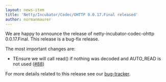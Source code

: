 ```yaml
---
layout: news-item
title: 'Netty/Incubator/Codec/OHTTP 0.0.17.Final released'
author: normanmaurer
---
```


We are happy to announce the release of netty-incubator-codec-ohttp 0.0.17.Final. This release is a bug-fix release.

The most important changes are:

* TEnsure we will call read() if nothing was decoded and AUTO_READ is not used ([#88](https://github.com/netty/netty-incubator-codec-ohttp/pull/88))

For more details related to this release see our [bug-tracker](https://github.com/netty/netty-incubator-codec-ohttp/issues?q=is%3Aclosed+milestone%3A0.0.17.Final). 
